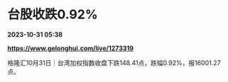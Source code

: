 # 台股收跌0.92%

**2023-10-31 05:38**

**https://www.gelonghui.com/live/1273319**

格隆汇10月31日｜台湾加权指数收盘下跌148.41点，跌幅0.92%，报16001.27点。